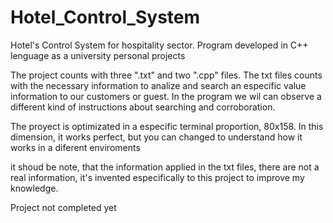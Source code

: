 # Hotel_Control_System 
Hotel's Control System for hospitality sector. Program developed in C++ lenguage as a university personal projects

The project counts with three ".txt" and two ".cpp"  files. The txt files counts with the necessary information to analize and search an especific value information to our customers or guest. In the program we wil can observe a different kind of instructions about searching and corroboration.

The proyect is optimizated in a especific terminal proportion, 80x158. In this dimension, it works perfect, but you can changed to understand how it works in a diferent enviroments

it shoud be note, that the information applied in the txt files, there are not a real information, it's invented especifically to this project to improve my knowledge.

Project not completed yet
